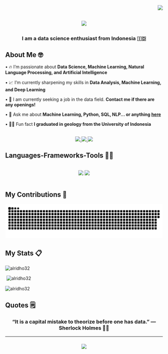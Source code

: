 <img align="right" src="https://visitor-badge.laobi.icu/badge?page_id=alridho32.alridho32&left_color=red&right_color=green" />

<h1 align="center">
    <img src="https://readme-typing-svg.herokuapp.com/?font=Open+Sans&color=DC143C&size=50&center=true&vCenter=true&width=1000&height=70&duration=5000&lines=Hi+There!+👋;+My+Name+is+Alridho;+Nice+to+Meet+You!;" />
</h1>

<h3 align="center">I am a data science enthusiast from Indonesia 🇮🇩</h3>

<h2 align="left">About Me 🤓</h2>
<div align="left">

• 🔥 I’m passionate about **Data Science, Machine Learning, Natural Language Processing, and Artificial Intelligence**

• 📈 I’m currently sharpening my skills in **Data Analysis, Machine Learning, and Deep Learning**

• 💼 I am currently seeking a job in the data field. **Contact me if there are any openings!**

• 💬 Ask me about **Machine Learning, Python, SQL, NLP... or anything [here](https://github.com/alridho32/alridho32/issues)**

• 👨‍🎓 Fun fact **I graduated in geology from the University of Indonesia**

 </div>
 <br>
<div align="center"> 
  <a href="mailto:alridhowork@gmail.com">
    <img src="https://img.shields.io/badge/Gmail-333333?style=for-the-badge&logo=gmail&logoColor=red" />
  </a>
  <a href="https://www.linkedin.com/in/alridho32/" target="_blank">
    <img src="https://img.shields.io/badge/LinkedIn-0077B5?style=for-the-badge&logo=linkedin&logoColor=white" target="_blank" />
  </a>
  <a href="https://public.tableau.com/app/profile/achmed.alridho.zulkarnaen/vizzes" target="_blank">
     <img src="https://img.shields.io/badge/Tableau-E97627?style=for-the-badge&logo=Tableau&logoColor=white" target="_blank" /> <!-- sqlite, safari, google-chrome are other good icon options -->
  </a>
</div>

<h2 align="left">Languages-Frameworks-Tools 🧑‍💻</h2>
<br/>
<div align="center">
    <img src="https://skillicons.dev/icons?i=vscode,github,git,docker" />
    <img src="https://skillicons.dev/icons?i=python,mongodb,postgres,sklearn,selenium,tensorflow" /><br>
</div>

<br/>

<div align="left">
  <h2>My Contributions 🐍</h2>
  <img alt="snake eating my contributions" src="https://raw.githubusercontent.com/alridho32/alridho32/output/github-contribution-grid-snake.svg" />
  
  <br/>

<h2 align="left">My Stats 📋</h2>
<p><img align="center" src="https://github-readme-stats.vercel.app/api/top-langs?username=alridho32&show_icons=true&locale=en&layout=compact" alt="alridho32" /></p>
<p>&nbsp;<img align="center" src="https://github-readme-stats.vercel.app/api?username=alridho32&show_icons=true&locale=en" alt="alridho32" /></p>
<p><img align="center" src="https://github-readme-streak-stats.herokuapp.com/?user=alridho32&" alt="alridho32" /></p>
</div>

<h2 align="left">Quotes 🗒️</h2>
<h3 align="center">“It is a capital mistake to theorize before one has data.” — Sherlock Holmes 🕵🏻</h3>

<hr>
<h3 align="center">
    <img src="https://readme-typing-svg.herokuapp.com/?font=Righteous&color=DC143C&size=50&center=true&vCenter=true&width=1000&height=70&duration=5000&lines=Thanks+for+visiting!+👊;+Contact+me+on+Linkedin+anytime!;+See+Ya!;" />
</h3>

